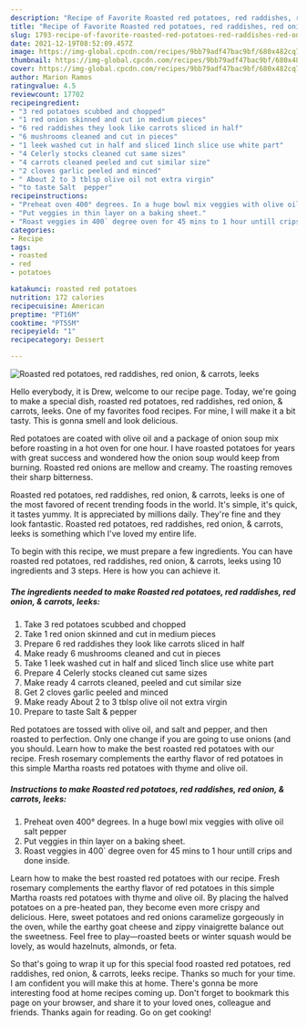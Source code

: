 ```yaml
---
description: "Recipe of Favorite Roasted red potatoes, red raddishes, red onion, &amp;amp; carrots, leeks"
title: "Recipe of Favorite Roasted red potatoes, red raddishes, red onion, &amp;amp; carrots, leeks"
slug: 1793-recipe-of-favorite-roasted-red-potatoes-red-raddishes-red-onion-and-amp-carrots-leeks
date: 2021-12-19T08:52:09.457Z
image: https://img-global.cpcdn.com/recipes/9bb79adf47bac9bf/680x482cq70/roasted-red-potatoes-red-raddishes-red-onion-carrots-leeks-recipe-main-photo.jpg
thumbnail: https://img-global.cpcdn.com/recipes/9bb79adf47bac9bf/680x482cq70/roasted-red-potatoes-red-raddishes-red-onion-carrots-leeks-recipe-main-photo.jpg
cover: https://img-global.cpcdn.com/recipes/9bb79adf47bac9bf/680x482cq70/roasted-red-potatoes-red-raddishes-red-onion-carrots-leeks-recipe-main-photo.jpg
author: Marion Ramos
ratingvalue: 4.5
reviewcount: 17702
recipeingredient:
- "3 red potatoes scubbed and chopped"
- "1 red onion skinned and cut in medium pieces"
- "6 red raddishes they look like carrots sliced in half"
- "6 mushrooms cleaned and cut in pieces"
- "1 leek washed cut in half and sliced 1inch slice use white part"
- "4 Celerly stocks cleaned cut same sizes"
- "4 carrots cleaned peeled and cut similar size"
- "2 cloves garlic peeled and minced"
- " About 2 to 3 tblsp olive oil not extra virgin"
- "to taste Salt  pepper"
recipeinstructions:
- "Preheat oven 400° degrees. In a huge bowl mix veggies with olive oil salt pepper"
- "Put veggies in thin layer on a baking sheet."
- "Roast veggies in 400` degree oven for 45 mins to 1 hour untill crips and done inside."
categories:
- Recipe
tags:
- roasted
- red
- potatoes

katakunci: roasted red potatoes 
nutrition: 172 calories
recipecuisine: American
preptime: "PT16M"
cooktime: "PT55M"
recipeyield: "1"
recipecategory: Dessert

---
```



![Roasted red potatoes, red raddishes, red onion, &amp; carrots, leeks](https://img-global.cpcdn.com/recipes/9bb79adf47bac9bf/680x482cq70/roasted-red-potatoes-red-raddishes-red-onion-carrots-leeks-recipe-main-photo.jpg)

Hello everybody, it is Drew, welcome to our recipe page. Today, we're going to make a special dish, roasted red potatoes, red raddishes, red onion, &amp; carrots, leeks. One of my favorites food recipes. For mine, I will make it a bit tasty. This is gonna smell and look delicious.

Red potatoes are coated with olive oil and a package of onion soup mix before roasting in a hot oven for one hour. I have roasted potatoes for years with great success and wondered how the onion soup would keep from burning. Roasted red onions are mellow and creamy. The roasting removes their sharp bitterness.

Roasted red potatoes, red raddishes, red onion, &amp; carrots, leeks is one of the most favored of recent trending foods in the world. It's simple, it's quick, it tastes yummy. It is appreciated by millions daily. They're fine and they look fantastic. Roasted red potatoes, red raddishes, red onion, &amp; carrots, leeks is something which I've loved my entire life.


To begin with this recipe, we must prepare a few ingredients. You can have roasted red potatoes, red raddishes, red onion, &amp; carrots, leeks using 10 ingredients and 3 steps. Here is how you can achieve it.

<!--inarticleads1-->

##### The ingredients needed to make Roasted red potatoes, red raddishes, red onion, &amp; carrots, leeks:

1. Take 3 red potatoes scubbed and chopped
1. Take 1 red onion skinned and cut in medium pieces
1. Prepare 6 red raddishes they look like carrots sliced in half
1. Make ready 6 mushrooms cleaned and cut in pieces
1. Take 1 leek washed cut in half and sliced 1inch slice use white part
1. Prepare 4 Celerly stocks cleaned cut same sizes
1. Make ready 4 carrots cleaned, peeled and cut similar size
1. Get 2 cloves garlic peeled and minced
1. Make ready  About 2 to 3 tblsp olive oil not extra virgin
1. Prepare to taste Salt &amp; pepper


Red potatoes are tossed with olive oil, and salt and pepper, and then roasted to perfection. Only one change if you are going to use onions (and you should. Learn how to make the best roasted red potatoes with our recipe. Fresh rosemary complements the earthy flavor of red potatoes in this simple Martha roasts red potatoes with thyme and olive oil. 

<!--inarticleads2-->

##### Instructions to make Roasted red potatoes, red raddishes, red onion, &amp; carrots, leeks:

1. Preheat oven 400° degrees. In a huge bowl mix veggies with olive oil salt pepper
1. Put veggies in thin layer on a baking sheet.
1. Roast veggies in 400` degree oven for 45 mins to 1 hour untill crips and done inside.


Learn how to make the best roasted red potatoes with our recipe. Fresh rosemary complements the earthy flavor of red potatoes in this simple Martha roasts red potatoes with thyme and olive oil. By placing the halved potatoes on a pre-heated pan, they become even more crispy and delicious. Here, sweet potatoes and red onions caramelize gorgeously in the oven, while the earthy goat cheese and zippy vinaigrette balance out the sweetness. Feel free to play—roasted beets or winter squash would be lovely, as would hazelnuts, almonds, or feta. 

So that's going to wrap it up for this special food roasted red potatoes, red raddishes, red onion, &amp; carrots, leeks recipe. Thanks so much for your time. I am confident you will make this at home. There's gonna be more interesting food at home recipes coming up. Don't forget to bookmark this page on your browser, and share it to your loved ones, colleague and friends. Thanks again for reading. Go on get cooking!
